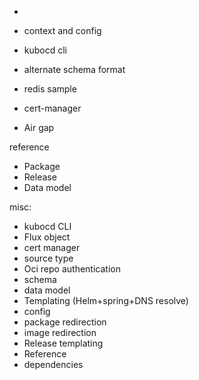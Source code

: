 
- 

- context and config
- kubocd cli
- alternate schema format
- redis sample
- cert-manager
- Air gap


reference
- Package
- Release
- Data model


misc:
- kubocd CLI
- Flux object
- cert manager
- source type
- Oci repo authentication
- schema
- data model
- Templating (Helm+spring+DNS resolve)
- config
- package redirection
- image redirection
- Release templating
- Reference
- dependencies
